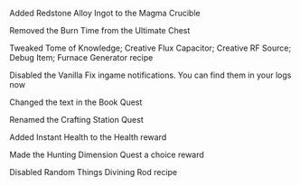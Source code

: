 Added Redstone Alloy Ingot to the Magma Crucible

Removed the Burn Time from the Ultimate Chest

Tweaked Tome of Knowledge; Creative Flux Capacitor; Creative RF Source; Debug Item; Furnace Generator recipe

Disabled the Vanilla Fix ingame notifications. You can find them in your logs now

Changed the text in the Book Quest

Renamed the Crafting Station Quest

Added Instant Health to the Health reward

Made the Hunting Dimension Quest a choice reward

Disabled Random Things Divining Rod recipe
